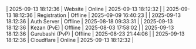 | 2025-09-13 18:12:36 | Website | Online | 2025-09-13 18:12:32 |
| 2025-09-13 18:12:36 | Registration | Offline | 2025-09-09 16:40:23 |
| 2025-09-13 18:12:36 | Auth Server | Offline | 2025-08-18 09:33:31 |
| 2025-09-13 18:12:36 | Kezan (PvE) | Offline | 2025-08-03 17:58:02 |
| 2025-09-13 18:12:36 | Gurubashi (PvP) | Offline | 2025-08-23 21:44:06 |
| 2025-09-13 18:12:36 | Cloudflare | Online | 2025-09-13 18:12:32 |
